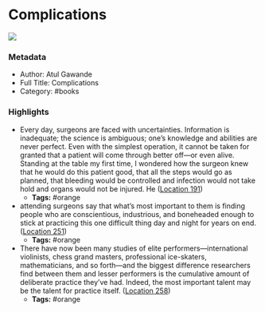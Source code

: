 # Complications

![](https://images-na.ssl-images-amazon.com/images/I/51wWZAt3i-L._SL200_.jpg)

### Metadata

- Author: Atul Gawande
- Full Title: Complications
- Category: #books

### Highlights

- Every day, surgeons are faced with uncertainties. Information is inadequate; the science is ambiguous; one’s knowledge and abilities are never perfect. Even with the simplest operation, it cannot be taken for granted that a patient will come through better off—or even alive. Standing at the table my first time, I wondered how the surgeon knew that he would do this patient good, that all the steps would go as planned, that bleeding would be controlled and infection would not take hold and organs would not be injured. He ([Location 191](https://readwise.io/to_kindle?action=open&asin=B003L1ZZFU&location=191))
    - **Tags:** #orange
- attending surgeons say that what’s most important to them is finding people who are conscientious, industrious, and boneheaded enough to stick at practicing this one difficult thing day and night for years on end. ([Location 251](https://readwise.io/to_kindle?action=open&asin=B003L1ZZFU&location=251))
    - **Tags:** #orange
- There have now been many studies of elite performers—international violinists, chess grand masters, professional ice-skaters, mathematicians, and so forth—and the biggest difference researchers find between them and lesser performers is the cumulative amount of deliberate practice they’ve had. Indeed, the most important talent may be the talent for practice itself. ([Location 258](https://readwise.io/to_kindle?action=open&asin=B003L1ZZFU&location=258))
    - **Tags:** #orange
